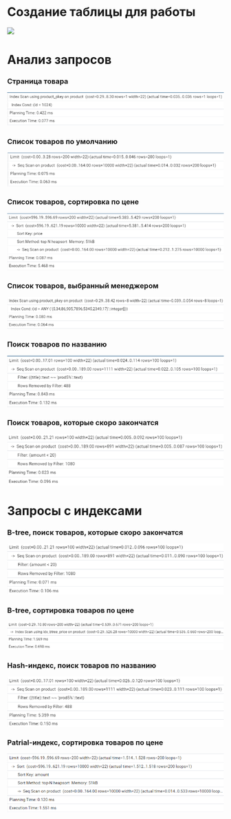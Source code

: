 # Создание таблицы для работы

![](./images/create.png)


# Анализ запросов

### Страница товара

![](./images/analyze1.png)


### Список товаров по умолчанию

![](./images/analyze2.png)


### Список товаров, сортировка по цене

![](./images/analyze3.png)


### Список товаров, выбранный менеджером

![](./images/analyze4.png)


### Поиск товаров по названию

![](./images/analyze5.png)


### Поиск товаров, которые скоро закончатся

![](./images/analyze6.png)


# Запросы с индексами

### B-tree, поиск товаров, которые скоро закончатся

![](./images/index1.png)


### B-tree, сортировка товаров по цене

![](./images/index2.png)

### Hash-индекс, поиск товаров по названию

![](./images/index3.png)


### Patrial-индекс, сортировка товаров по цене

![](./images/index4.png)